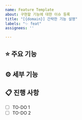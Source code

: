 ```yaml
---
name: Feature Template
about: 구현할 기능에 대한 이슈 등록
title: "[{domain}] 간략한 기능 설명"
labels: "✨ feat"
assignees: ''

---
```


## ⭐ 주요 기능 <!-- 구현할 기능(목표)에 대한 간략한 설명 -->

## ⚙ 세부 기능 <!-- 구현할 기능에 대한 세부적인 설명 (사용자 시나리오) -->

## 📋 진행 사항
- [ ] TO-DO 1
- [ ] TO-DO 2
